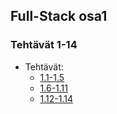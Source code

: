 ## Full-Stack osa1
### Tehtävät 1-14
* Tehtävät:
  * [1.1-1.5](https://github.com/hjoonas/FS-1/tree/master/osa1.1-1.5)
  * [1.6-1.11](https://github.com/hjoonas/FS-1/tree/master/osa1.6-1.11)
  * [1.12-1.14](https://github.com/hjoonas/FS-1/tree/master/osa1.12-1.14)
